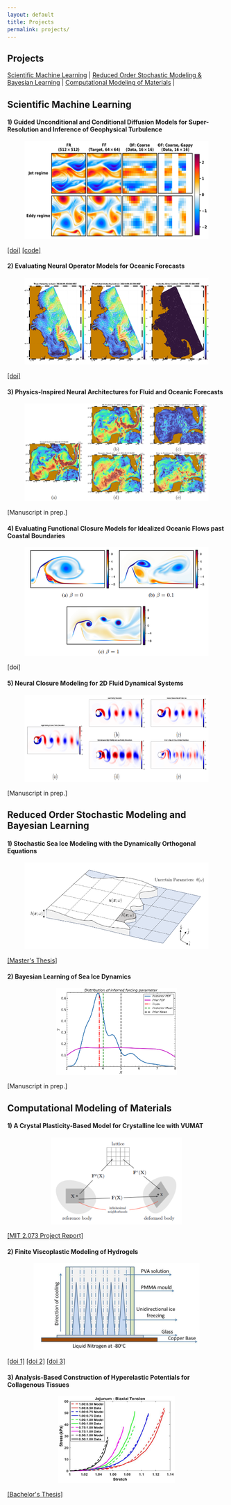 ```yaml
---
layout: default
title: Projects
permalink: projects/
---
```


<h2>Projects</h2>

<p class="project-links">
    <a href="#scientific-machine-learning"><u>Scientific Machine Learning</u></a> 
    <span class="separator">|</span>
    <a href="#stochastic-modeling"><u>Reduced Order Stochastic Modeling & <br> Bayesian Learning</u></a> 
    <span class="separator">|</span>
    <a href="#computational-modeling"><u>Computational Modeling of Materials</u></a>
    <span class="separator">|</span>
</p>

<div id="scientific-machine-learning">

<h2>Scientific Machine Learning</h2>

<div class="project-content">
    <h4>1) Guided Unconditional and Conditional Diffusion Models for Super-Resolution and Inference of Geophysical Turbulence</h4>
    <figure style="text-align:center;">
        <img src="/assets/images/Projects/diffusion_super_res.png" alt="Project 1" style="height:225px;">
    </figure>
    <!--<p>Description of Project 2. This section can include details about the project, its goals, and any other relevant information.</p>-->
    <a href="https://doi.org/10.48550/arXiv.2507.00719" target="_blank">[doi]</a> <a href="https://github.com/ananthu545/quasi-geostrophic-beta-plane-super-resolution" target="_blank">[code]</a>
</div>

<div class="project-content">
    <h4>2) Evaluating Neural Operator Models for Oceanic Forecasts</h4>
    <figure style="text-align:center;">
        <img src="/assets/images/Projects/evaluation_neural_op.png" alt="Project 2" style="height:200px;">
    </figure>
    <!--<p>The present work investigates the possible effectiveness of such deep neural operator models for reproducing and predicting classic fluid flows and simulations of realistic ocean dynamics. We first briefly evaluate the capabilities of such deep neural operator models when trained on a simulated two-dimensional fluid flow past a cylinder. We then investigate their application to forecasting ocean surface circulation in the Middle Atlantic Bight and Massachusetts Bay, learning from high-resolution data-assimilative simulations employed for real sea experiments. </p>-->
    <a href="https://ieeexplore.ieee.org/abstract/document/10337380" target="_blank">[doi]</a>
</div>

<div class="project-content">
    <h4>3) Physics-Inspired Neural Architectures for Fluid and Oceanic Forecasts</h4>
    <figure style="text-align:center;">
        <img src="/assets/images/Projects/physics_inspired.png" alt="Project 3" style="height:225px;">
    </figure>
    <!--<p>Description of Project 2. This section can include details about the project, its goals, and any other relevant information.</p>-->
    <a target="_blank">[Manuscript in prep.]</a>
</div>

<div class="project-content">
    <h4>4) Evaluating Functional Closure Models for Idealized Oceanic Flows past Coastal Boundaries</h4>
    <figure style="text-align:center;">
        <img src="/assets/images/Projects/ocean_cape_flow.png" alt="Project 4" style="height:250px;">
    </figure>
    <!--<p>Description of Project 1. This section can include details about the project, its goals, and any other relevant information.</p>-->
    <a target="_blank">[doi]</a>
</div>

<div class="project-content">
    <h4>5) Neural Closure Modeling for 2D Fluid Dynamical Systems</h4>
    <figure style="text-align:center;">
        <img src="/assets/images/Projects/neural_closure.png" alt="Project 5" style="height:200px;">
    </figure>
    <!--<p>Description of Project 1. This section can include details about the project, its goals, and any other relevant information.</p>-->
    <a target="_blank">[Manuscript in prep.]</a>
</div>

</div>

<div id="stochastic-modeling">

<h2>Reduced Order Stochastic Modeling and Bayesian Learning</h2>


<div class="project-content">
    <h4>1) Stochastic Sea Ice Modeling with the Dynamically Orthogonal Equations</h4>
    <figure style="text-align:center;">
            <img src="/assets/images/Projects/stochastic_sea_ice.png" alt="Project 4" style="height:200px;">
    </figure>
     <!--<p>Description of Project 1. This section can include details about the project, its goals, and any other relevant information.</p>-->
    <a href="https://dspace.mit.edu/handle/1721.1/152699" target="_blank">[Master's Thesis]</a>
</div>

<div class="project-content">
    <h4>2) Bayesian Learning of Sea Ice Dynamics</h4>
    <figure style="text-align:center;">
        <img src="/assets/images/Projects/bayesian_learning.png" alt="Project 5" style="height:200px;">
    </figure>
     <!--<p>Description of Project 1. This section can include details about the project, its goals, and any other relevant information.</p>-->
    <a target="_blank">[Manuscript in prep.]</a>
</div>

</div>

<div id="computational-modeling">

<h2>Computational Modeling of Materials</h2>

<div class="project-content">
    <h4>1) A Crystal Plasticity-Based Model for Crystalline Ice with VUMAT</h4>
    <figure style="text-align:center;">
        <img src="/assets/images/Projects/crystal_VUMAT.png" alt="Project 6" style="height:200px;">
    </figure>
     <!--<p>Description of Project 2. This section can include details about the project, its goals, and any other relevant information.</p>-->
    <a href="/assets/files/Anantha_SureshBabu_2073_Project_Report.pdf" target="_blank">[MIT 2.073 Project Report]</a>
</div>

<div class="project-content">
    <h4>2) Finite Viscoplastic Modeling of Hydrogels</h4>
    <figure style="text-align:center;">
        <img src="/assets/images/Projects/viscoplastic_hydrogel.PNG" alt="Project 7" style="height:200px;">
    </figure>
     <!--<p>Description of Project 2. This section can include details about the project, its goals, and any other relevant information.</p>-->
    <a href="https://iopscience.iop.org/article/10.1088/2053-1591/ab2a49" target="_blank">[doi 1]</a>
    <a href="https://www.sciencedirect.com/science/article/pii/S0020722518317099" target="_blank">[doi 2]</a>
    <a href="https://iopscience.iop.org/article/10.1088/2053-1591/ab0691" target="_blank">[doi 3]</a>
</div>

<div class="project-content">
    <h4>3) Analysis-Based Construction of Hyperelastic Potentials for Collagenous Tissues</h4>
    <figure style="text-align:center;">
        <img src="/assets/images/Projects/analysis_collagenous.PNG" alt="Project 8" style="height:200px;">
    </figure>
     <!--<p>Description of Project 2. This section can include details about the project, its goals, and any other relevant information.</p>-->
    <a href="/assets/files/Anantha_SureshBabu_Bachelors_Thesis.pdf" target="_blank">[Bachelor's Thesis]</a>
</div>

</div>


